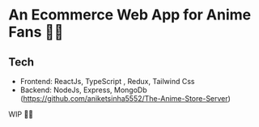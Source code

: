 # An Ecommerce Web App for Anime Fans 🚀🚀

## Tech
* Frontend: ReactJs, TypeScript , Redux, Tailwind Css
* Backend: NodeJs, Express, MongoDb (https://github.com/aniketsinha5552/The-Anime-Store-Server)

WIP 🚧🚧


